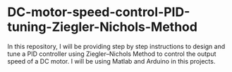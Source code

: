 # DC-motor-speed-control-PID-tuning-Ziegler-Nichols-Method
In this repository, I will be providing step by step instructions to design and tune a PID controller using Ziegler–Nichols Method to control the output speed of a DC motor. I will be using Matlab and Arduino in this projects.
